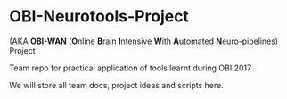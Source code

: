 # OBI-Neurotools-Project 
(AKA **OBI-WAN** (**O**nline **B**rain **I**ntensive **W**ith **A**utomated **N**euro-pipelines) Project

Team repo for practical application of tools learnt during OBI 2017

We will store all team docs, project ideas and scripts here.

